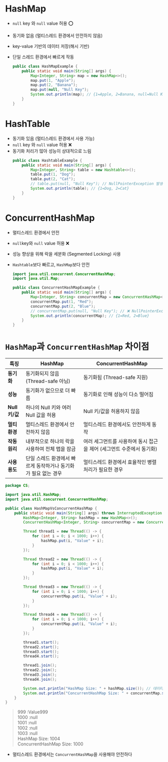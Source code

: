 # HashMap

- `null` key 와 `null` value 허용 ⭕️
- 동기화 없음 (멀티스레드 환경에서 안전하지 않음)
- key-value 기반의 데이터 저장(해시 기반)
- 단일 스레드 환경에서 빠르게 작동

    ```java
    public class HashMapExample {
        public static void main(String[] args) {
            Map<Integer, String> map = new HashMap<>();
            map.put(1, "Apple");
            map.put(2, "Banana");
            map.put(null, "Null Key");
            System.out.println(map); // {1=Apple, 2=Banana, null=Null Key}
        }
    }
    ```

# HashTable

- 동기화 있음 (멀티스레드 환경에서 사용 가능)
- `null` key 와 `null` value 허용 ❌
- 동기화 처리가 많아 성능이 상대적으로 느림
    ```java
    public class HashtableExample {
        public static void main(String[] args) {
            Map<Integer, String> table = new Hashtable<>();
            table.put(1, "Dog");
            table.put(2, "Cat");
            // table.put(null, "Null Key"); // NullPointerException 발생!
            System.out.println(table); // {1=Dog, 2=Cat}
        }
    }
    ```

# ConcurrentHashMap

- 멀티스레드 환경에서 안전
- `null`key와 `null` value 허용 ❌
- 성능 향상을 위해 락을 세분화 (Segmented Locking) 사용
- `Hashtable`보다 빠르고, `HashMap`보다 안전

  ```java
  import java.util.concurrent.ConcurrentHashMap;
  import java.util.Map;
  
  public class ConcurrentHashMapExample {
      public static void main(String[] args) {
          Map<Integer, String> concurrentMap = new ConcurrentHashMap<>();
          concurrentMap.put(1, "Red");
          concurrentMap.put(2, "Blue");
          // concurrentMap.put(null, "Null Key"); // ❌ NullPointerException 발생!
          System.out.println(concurrentMap); // {1=Red, 2=Blue}
      }
  }
  ```

# `HashMap`과 `ConcurrentHashMap` 차이점

| **특징**       | **HashMap**                         | **ConcurrentHashMap**                   |
|--------------|-------------------------------------|-----------------------------------------|
| **동기화**      | 동기화되지 않음 (Thread-safe 아님)           | 동기화됨 (Thread-safe 지원)                   |
| **성능**       | 동기화가 없으므로 더 빠름                      | 동기화로 인해 성능이 다소 떨어짐                      |
| **Null 키/값** | 하나의 Null 키와 여러 Null 값을 허용           | Null 키/값을 허용하지 않음                       |
| **멀티 환경**    | 멀티스레드 환경에서 안전하지 않음                  | 멀티스레드 환경에서도 안전하게 동작                     |
| **작동 원리**    | 내부적으로 하나의 락을 사용하여 전체 맵을 잠금          | 여러 세그먼트를 사용하여 동시 접근을 제어 (세그먼트 수준에서 동기화) |
| **사용 용도**    | 단일 스레드 환경에서 빠르게 동작하거나 동기화가 필요 없는 경우 | 멀티스레드 환경에서 효율적인 병렬 처리가 필요한 경우           |

  ```java
  package CS;

  import java.util.HashMap;
  import java.util.concurrent.ConcurrentHashMap;
  
  public class HashMapVsConcurrentHashMap {
      public static void main(String[] args) throws InterruptedException {
          HashMap<Integer, String> hashMap = new HashMap<>();
          ConcurrentHashMap<Integer, String> concurrentMap = new ConcurrentHashMap<>();
  
          Thread thread1 = new Thread(() -> {
              for (int i = 0; i < 1000; i++) {
                  hashMap.put(i, "Value" + i);
              }
          });
  
          Thread thread2 = new Thread(() -> {
              for (int i = 0; i < 1000; i++) {
                  hashMap.put(i, "Value" + i);
              }
          });
  
          Thread thread3 = new Thread(() -> {
              for (int i = 0; i < 1000; i++) {
                  concurrentMap.put(i, "Value" + i);
              }
          });
  
          Thread thread4 = new Thread(() -> {
              for (int i = 0; i < 1000; i++) {
                  concurrentMap.put(i, "Value" + i);
              }
          });
  
          thread1.start();
          thread2.start();
          thread3.start();
          thread4.start();
  
          thread1.join();
          thread2.join();
          thread3.join();
          thread4.join();
  
          System.out.println("HashMap Size: " + hashMap.size()); // 데이터 손실 가능성 있음
          System.out.println("ConcurrentHashMap Size: " + concurrentMap.size()); // 정확한 크기 보장
      }
  }
  ```

> 999 :Value999  
> 1000 :null  
> 1001 :null  
> 1002 :null  
> 1003 :null  
> HashMap Size: 1004  
> ConcurrentHashMap Size: 1000

- 멀티스레드 환경에서는 `ConcurrentHashMap`을 사용해야 안전하다